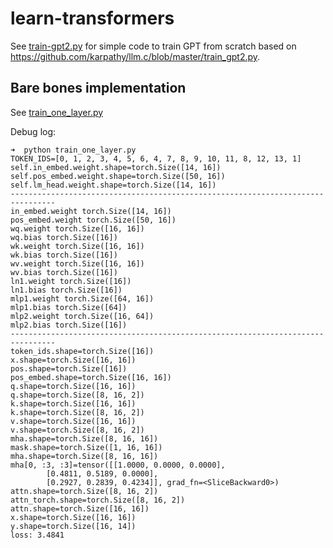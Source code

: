 # learn-transformers

See [train-gpt2.py](https://github.com/manikbhandari/learn-transformers/blob/main/train_gpt2.py) for simple code to train GPT from scratch based on https://github.com/karpathy/llm.c/blob/master/train_gpt2.py.


## Bare bones implementation
See [train_one_layer.py](https://github.com/manikbhandari/learn-transformers/blob/main/train_one_layer.py)

Debug log:
```
➜  python train_one_layer.py                     
TOKEN_IDS=[0, 1, 2, 3, 4, 5, 6, 4, 7, 8, 9, 10, 11, 8, 12, 13, 1]
self.in_embed.weight.shape=torch.Size([14, 16])
self.pos_embed.weight.shape=torch.Size([50, 16])
self.lm_head.weight.shape=torch.Size([14, 16])
--------------------------------------------------------------------------------
in_embed.weight torch.Size([14, 16])
pos_embed.weight torch.Size([50, 16])
wq.weight torch.Size([16, 16])
wq.bias torch.Size([16])
wk.weight torch.Size([16, 16])
wk.bias torch.Size([16])
wv.weight torch.Size([16, 16])
wv.bias torch.Size([16])
ln1.weight torch.Size([16])
ln1.bias torch.Size([16])
mlp1.weight torch.Size([64, 16])
mlp1.bias torch.Size([64])
mlp2.weight torch.Size([16, 64])
mlp2.bias torch.Size([16])
--------------------------------------------------------------------------------
token_ids.shape=torch.Size([16])
x.shape=torch.Size([16, 16])
pos.shape=torch.Size([16])
pos_embed.shape=torch.Size([16, 16])
q.shape=torch.Size([16, 16])
q.shape=torch.Size([8, 16, 2])
k.shape=torch.Size([16, 16])
k.shape=torch.Size([8, 16, 2])
v.shape=torch.Size([16, 16])
v.shape=torch.Size([8, 16, 2])
mha.shape=torch.Size([8, 16, 16])
mask.shape=torch.Size([1, 16, 16])
mha.shape=torch.Size([8, 16, 16])
mha[0, :3, :3]=tensor([[1.0000, 0.0000, 0.0000],
        [0.4811, 0.5189, 0.0000],
        [0.2927, 0.2839, 0.4234]], grad_fn=<SliceBackward0>)
attn.shape=torch.Size([8, 16, 2])
attn_torch.shape=torch.Size([8, 16, 2])
attn.shape=torch.Size([16, 16])
x.shape=torch.Size([16, 16])
y.shape=torch.Size([16, 14])
loss: 3.4841
```